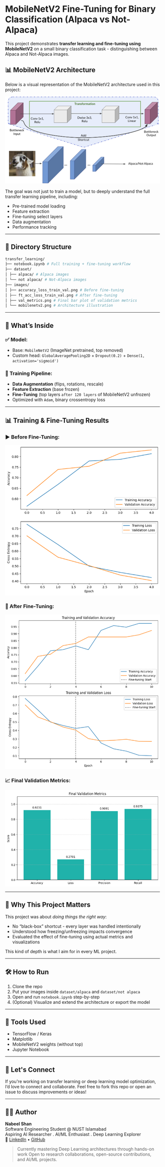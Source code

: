 # MobileNetV2 Fine-Tuning for Binary Classification (Alpaca vs Not-Alpaca)

This project demonstrates **transfer learning and fine-tuning using MobileNetV2** on a small binary classification task - distinguishing between Alpaca and Not-Alpaca images.

## 📊 MobileNetV2 Architecture

Below is a visual representation of the MobileNetV2 architecture used in this project:

![MobileNetV2 Architecture](images/mobilenetv2.png)


The goal was not just to train a model, but to deeply understand the full transfer learning pipeline, including:

- Pre-trained model loading
- Feature extraction
- Fine-tuning select layers
- Data augmentation
- Performance tracking

---

## 📁 Directory Structure

```bash
transfer_learning/
├── notebook.ipynb # Full training + fine-tuning workflow
├── dataset/
│ ├── alpaca/ # Alpaca images
│ └── not alpaca/ # Not-Alpaca images
├── images/
│ ├── accuracy_loss_train_val.png # Before fine-tuning
│ ├── ft_acc_loss_train_val.png # After fine-tuning
│ ├── val_metrics.png # Final bar plot of validation metrics
│ └── mobilenetv2.png # Architecture illustration

```


---

## 🚀 What’s Inside

### ✅ Model:
- Base: `MobileNetV2` (ImageNet pretrained, top removed)
- Custom head: `GlobalAveragePooling2D` + `Dropout(0.2)` + `Dense(1, activation='sigmoid')`

### 🧪 Training Pipeline:
- **Data Augmentation** (flips, rotations, rescale)
- **Feature Extraction** (base frozen)
- **Fine-Tuning** (top layers `after 120 layers` of MobileNetV2 unfrozen)
- Optimized with `Adam`, binary crossentropy loss

---

## 📊 Training & Fine-Tuning Results

### ▶️ Before Fine-Tuning:
![Training Acc/Loss](images/accuracy_loss_train_val.png)

### 🔁 After Fine-Tuning:
![Fine-Tuned Acc/Loss](images/ft_acc_loss_train_val.png)

### 📈 Final Validation Metrics:
![Validation Metrics](images/val_metrics.png)

---

## 🧠 Why This Project Matters

This project was about *doing things the right way*:

- No “black-box” shortcut - every layer was handled intentionally
- Understood how freezing/unfreezing impacts convergence
- Evaluated the effect of fine-tuning using actual metrics and visualizations

This kind of depth is what I aim for in every ML project.

---

## 🛠️ How to Run

1. Clone the repo
2. Put your images inside `dataset/alpaca` and `dataset/not alpaca`
3. Open and run `notebook.ipynb` step-by-step
4. (Optional) Visualize and extend the architecture or export the model

---

## 📌 Tools Used

- TensorFlow / Keras
- Matplotlib
- MobileNetV2 weights (without top)
- Jupyter Notebook

---

## 🤝 Let's Connect

If you're working on transfer learning or deep learning model optimization, I’d love to connect and collaborate. Feel free to fork this repo or open an issue to discuss improvements or ideas!

---

## 👨‍💻 Author

**Nabeel Shan**  
Software Engineering Student @ NUST Islamabad  
Aspiring AI Researcher . AI/ML Enthusiast . Deep Learning Explorer  
🔗 [LinkedIn](https://www.linkedin.com/in/nabeelshan) • [GitHub](https://github.com/nabeelshan78)
> Currently mastering Deep Learning architectures through hands-on work
> Open to research collaborations, open-source contributions, and AI/ML projects.
